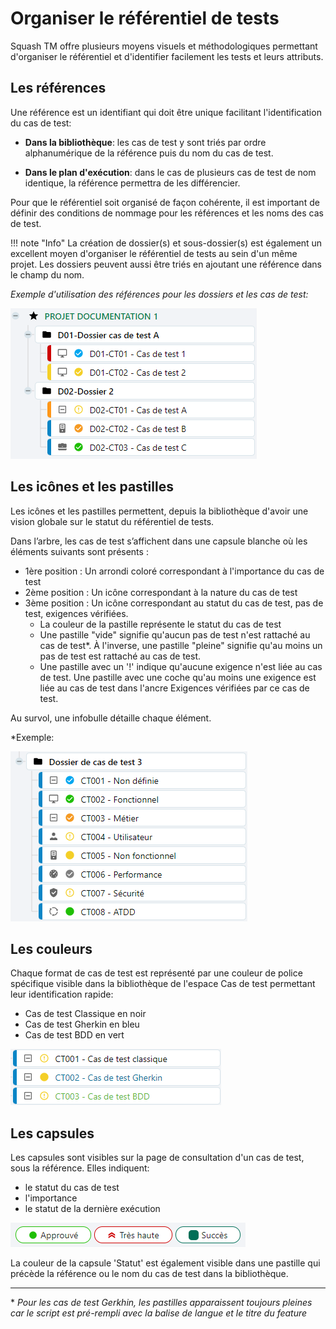 # Organiser le référentiel de tests

Squash TM offre plusieurs moyens visuels et méthodologiques permettant d'organiser le référentiel et d'identifier facilement les tests et leurs attributs. 

## Les références

Une référence est un identifiant qui doit être unique facilitant l'identification du cas de test:

- **Dans la bibliothèque**: les cas de test y sont triés par ordre alphanumérique de la référence puis du nom du cas de test.

- **Dans le plan d'exécution**: dans le cas de plusieurs cas de test de  nom identique, la référence permettra de les différencier.

Pour que le référentiel soit organisé de façon cohérente, il est important de définir des conditions de nommage pour les références et les noms des cas de test. 

!!! note "Info"
    La création de dossier(s) et sous-dossier(s) est également un excellent moyen d'organiser le référentiel de tests au sein d'un même projet. 
    Les dossiers peuvent aussi être triés en ajoutant une référence dans le champ du nom.

*Exemple d'utilisation des références pour les dossiers et les cas de test:*

![Exemple d'arborescence avec dossiers](resources/exemple-arbo-dossierFR.png)


## Les icônes et les pastilles

Les icônes et les pastilles permettent, depuis la bibliothèque d'avoir une vision globale sur le statut du référentiel de tests.

Dans l’arbre, les cas de test s’affichent dans une capsule blanche où les éléments suivants sont présents :

- 1ère position : Un arrondi coloré correspondant à l'importance du cas de test
- 2ème position : Un icône correspondant à la nature du cas de test
- 3ème position : Un icône correspondant au statut du cas de test, pas de test, exigences vérifiées. 
    - La couleur de la pastille représente le statut du cas de test 
    - Une pastille "vide" signifie qu'aucun pas de test n'est rattaché au cas de test*. À l'inverse, une pastille "pleine" signifie qu'au moins un pas de test est rattaché au cas de test.
    - Une pastille avec un '!' indique qu'aucune exigence n'est liée au cas de test. Une pastille avec une coche qu'au moins une exigence est liée au cas de test dans l'ancre Exigences vérifiées par ce cas de test.

Au survol, une infobulle détaille chaque élément.

*Exemple: 


![Les icônes et les pastilles des cas de test](resources/icones-pastilles-cas-de-testFR.png)


## Les couleurs

Chaque format de cas de test est représenté par une couleur de police spécifique visible dans la bibliothèque de l'espace Cas de test permettant leur identification rapide:

- Cas de test Classique en noir
- Cas de test Gherkin en bleu
- Cas de test BDD en vert 

![Formats Cas de test](resources/couleurs-cas-de-testFR.png)


## Les capsules

Les capsules sont visibles sur la page de consultation d'un cas de test, sous la référence. Elles indiquent:
- le statut du cas de test
- l'importance
- le statut de la dernière exécution

![Capsules](resources/capsulesFR.png)

La couleur de la capsule 'Statut' est également visible dans une pastille qui précède la référence ou le nom du cas de test dans la bibliothèque. 

---
\* *Pour les cas de test Gerkhin, les pastilles apparaissent toujours pleines car le script est pré-rempli avec la balise de langue et le titre du feature*
